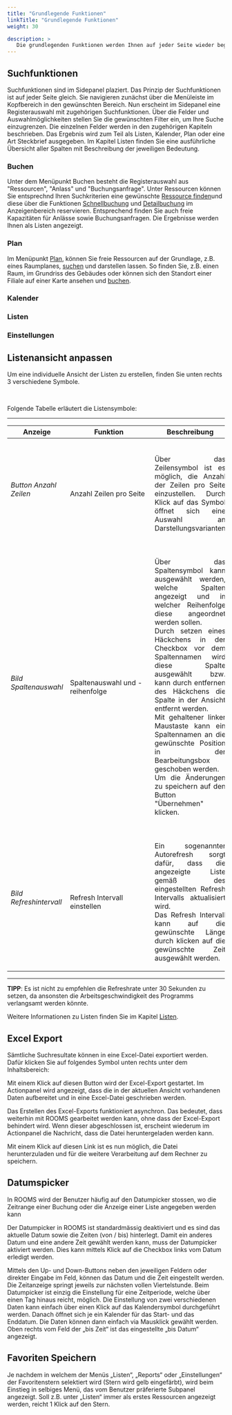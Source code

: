 ```yaml
---
title: "Grundlegende Funktionen"
linkTitle: "Grundlegende Funktionen"
weight: 30

description: >
   Die grundlegenden Funktionen werden Ihnen auf jeder Seite wieder begegnen. An dieser Stelle bekommen Sie einen kurzen Überblick, welche Funktionen es gibt und wie sie im Groben bedient werden. Eine detaillierte Beschreibung finden Sie in den entsprechnden Kapiteln.
---
```

## Suchfunktionen

Suchfunktionen sind im Sidepanel plaziert. Das Prinzip der Suchfunktionen ist auf jeder Seite gleich. 
Sie navigieren zunächst über die Menüleiste im Kopfbereich in den gewünschten Bereich. Nun erscheint im Sidepanel eine Registerauswahl mit zugehörigen Suchfunktionen.
Über die Felder und Auswahlmöglichkeiten stellen Sie die gewünschten Filter ein, um Ihre Suche einzugrenzen. Die einzelnen Felder werden in den zugehörigen Kapiteln beschrieben.
Das Ergebnis wird zum Teil als Listen, Kalender, Plan oder eine Art Steckbrief ausgegeben.
Im Kapitel Listen finden Sie eine ausführliche Übersicht aller Spalten mit Beschreibung der jeweiligen Bedeutung.

### Buchen

<!-- Bild Startseite Buchen -->

Unter dem Menüpunkt Buchen besteht die Registerauswahl aus "Ressourcen", "Anlass" und "Buchungsanfrage". 
Unter Ressourcen können Sie entsprechnd Ihren Suchkriterien eine gewünschte [Ressource finden](/Buchen/FreieRessourcenSuchen)und diese über die Funktionen [Schnellbuchung](/Buchen/BuchungErstellen/Schnellbuchung) und [Detailbuchung](/Buchen/BuchungErstellen/Detailbuchung) im Anzeigenbereich reservieren. 
Entsprechend finden Sie auch freie Kapazitäten für Anlässe sowie Buchungsanfragen. Die Ergebnisse werden Ihnen als Listen angezeigt.

### Plan

<!-- Bild Startseite Plan  -->

Im Menüpunkt [Plan](/Plan), können Sie freie Ressourcen auf der Grundlage, z.B. eines Raumplanes, [suchen](/Plan/Plansuche/) und darstellen lassen. So finden Sie, z.B. einen Raum, im Grundriss des Gebäudes oder können sich den Standort einer Filiale auf einer Karte ansehen und [buchen](/Plan/BuchenAufDemPlan).

### Kalender



### Listen 


### Einstellungen


## Listenansicht anpassen

<!-- blaue Schrift in Spaltenname -> kann nach diesem Kriterium sortiert werden -->

Um eine individuelle Ansicht der Listen zu erstellen, finden Sie unten rechts 3 verschiedene Symbole.

<!-- Bild Position Listenfunktionen -->
<br>

Folgende Tabelle erläutert die Listensymbole:

---
|Anzeige|<div style="width:180px">Funktion</div>|Beschreibung|
|---|---|---|
|_Button Anzahl Zeilen_|<br> Anzahl Zeilen pro Seite|<br> <p style="text-align: justify"> Über das Zeilensymbol ist es möglich, die Anzahl der Zeilen pro Seite einzustellen. Durch Klick auf das Symbol öffnet sich eine Auswahl an Darstellungsvarianten </p>|
|_Bild Spaltenauswahl_|<br>Spaltenauswahl und -reihenfolge|<br> <p style="text-align: justify"> Über das Spaltensymbol kann ausgewählt werden, welche Spalten angezeigt und in welcher Reihenfolge diese angeordnet werden sollen.<br>Durch setzen eines Häckchens in der Checkbox vor dem Spaltennamen wird diese Spalte ausgewählt bzw. kann durch entfernen des Häckchens die Spalte in der Ansicht entfernt werden.<br>Mit gehaltener linker Maustaste kann ein Spaltennamen an die gewünschte Position in der Bearbeitungsbox geschoben werden.<br>Um die Änderungen zu speichern auf den Button "Übernehmen" klicken. </p>|
|_Bild Refreshintervall_|<br>Refresh Intervall einstellen|<br> <p style="text-align: justify">Ein sogenannter Autorefresh sorgt dafür, dass die angezeigte Liste gemäß des eingestellten Refresh Intervalls aktualisiert wird. <br>Das Refresh Intervall kann auf die gewünschte Länge durch klicken auf die gewünschte Zeit ausgewählt werden. </p>|
---

**TIPP**: Es ist nicht zu empfehlen die Refreshrate unter 30 Sekunden zu setzen, da ansonsten die Arbeitsgeschwindigkeit des Programms verlangsamt werden könnte.

Weitere Informationen zu Listen finden Sie im Kapitel [Listen](/Listen).

<!-- Text eingefügt, noch nicht bearbeitet -->

## Excel Export
Sämtliche Suchresultate können in eine Excel-Datei exportiert werden. Dafür klicken Sie auf folgendes Symbol unten rechts unter dem Inhaltsbereich:

<!-- Bild Excelsymbol -->

Mit einem Klick auf diesen Button wird der Excel-Export gestartet. Im Actionpanel wird angezeigt, dass die in der aktuellen Ansicht vorhandenen Daten aufbereitet und in eine Excel-Datei geschrieben werden.

<!-- Bild Anzeige Actionpanel -->

Das Erstellen des Excel-Exports funktioniert asynchron. Das bedeutet, dass weiterhin mit ROOMS gearbeitet werden kann, ohne dass der Excel-Export behindert wird. Wenn dieser abgeschlossen ist, erscheint wiederum im Actionpanel die Nachricht, dass die Datei heruntergeladen werden kann.

<!-- Bild Anzeige Actionpanel -->

Mit einem Klick auf diesen Link ist es nun möglich, die Datei herunterzuladen und für die weitere Verarbeitung auf dem Rechner zu speichern.

## Datumspicker

In ROOMS wird der Benutzer häufig auf den Datumpicker stossen, wo die Zeitrange einer Buchung oder die Anzeige einer Liste angegeben werden kann

<!-- Bild Datumspicker -->

Der Datumpicker in ROOMS ist standardmässig deaktiviert und es sind das aktuelle Datum sowie die Zeiten (von / bis) hinterlegt. Damit ein anderes Datum und eine andere Zeit gewählt werden kann, muss der Datumpicker aktiviert werden. Dies kann mittels Klick auf die Checkbox links vom Datum erledigt werden.

<!-- Bild Datumspicker aktivieren -->

Mittels den Up- und Down-Buttons neben den jeweiligen Feldern oder direkter Eingabe im Feld, können das Datum und die Zeit eingestellt werden. Die Zeitanzeige springt jeweils zur nächsten vollen Viertelstunde. 
Beim Datumpicker ist einzig die Einstellung für eine Zeitperiode, welche über einen Tag hinaus reicht, möglich. Die Einstellung von zwei verschiedenen Daten kann einfach über einen Klick auf das Kalendersymbol durchgeführt werden. Danach öffnet sich je ein Kalender für das Start- und das Enddatum. Die Daten können dann einfach via Mausklick gewählt werden. Oben rechts vom Feld der „bis Zeit“ ist das eingestellte „bis Datum“ angezeigt.

<!-- Bild geöffneter Datumspicker -->

## Favoriten Speichern
Je nachdem in welchem der Menüs „Listen“, „Reports“ oder „Einstellungen“ der Favoritenstern selektiert wird (Stern wird gelb eingefärbt), wird beim Einstieg in selbiges Menü, das vom Benutzer präferierte Subpanel angezeigt. Soll z.B. unter „Listen“ immer als erstes Ressourcen angezeigt werden, reicht 1 Klick auf den Stern.

<!-- Bild Favoritenpanel -->

